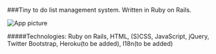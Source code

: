 ###Tiny to do list management system. 
Written in Ruby on Rails.

![App picture](http://s24.postimg.org/62ix31k11/todo.png)


#####Technologies: Ruby on Rails, HTML, (S)CSS, JavaScript, jQuery, Twitter Bootstrap, Heroku(to be added), I18n(to be added)
